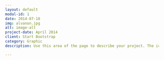 ```yaml
---
layout: default
modal-id: 1
date: 2014-07-18
img: alvanon.jpg
alt: image-alt
project-date: April 2014
client: Start Bootstrap
category: Graphic
description: Use this area of the page to describe your project. The icon above is part of a free icon set by <a href="https://sellfy.com/p/8Q9P/jV3VZ/">Flat Icons</a>. On their website, you can download their free set with 16 icons, or you can purchase the entire set with 146 icons for only $12!

---
```

